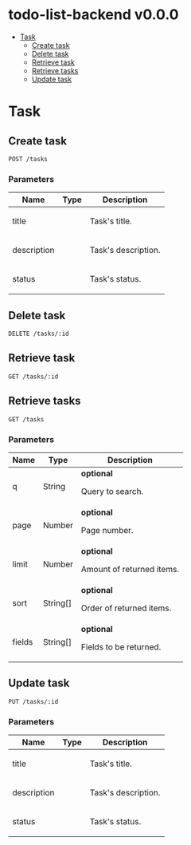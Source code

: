 # todo-list-backend v0.0.0



- [Task](#task)
	- [Create task](#create-task)
	- [Delete task](#delete-task)
	- [Retrieve task](#retrieve-task)
	- [Retrieve tasks](#retrieve-tasks)
	- [Update task](#update-task)
	


# Task

## Create task



	POST /tasks


### Parameters

| Name    | Type      | Description                          |
|---------|-----------|--------------------------------------|
| title			| 			|  <p>Task's title.</p>							|
| description			| 			|  <p>Task's description.</p>							|
| status			| 			|  <p>Task's status.</p>							|

## Delete task



	DELETE /tasks/:id


## Retrieve task



	GET /tasks/:id


## Retrieve tasks



	GET /tasks


### Parameters

| Name    | Type      | Description                          |
|---------|-----------|--------------------------------------|
| q			| String			| **optional** <p>Query to search.</p>							|
| page			| Number			| **optional** <p>Page number.</p>							|
| limit			| Number			| **optional** <p>Amount of returned items.</p>							|
| sort			| String[]			| **optional** <p>Order of returned items.</p>							|
| fields			| String[]			| **optional** <p>Fields to be returned.</p>							|

## Update task



	PUT /tasks/:id


### Parameters

| Name    | Type      | Description                          |
|---------|-----------|--------------------------------------|
| title			| 			|  <p>Task's title.</p>							|
| description			| 			|  <p>Task's description.</p>							|
| status			| 			|  <p>Task's status.</p>							|


